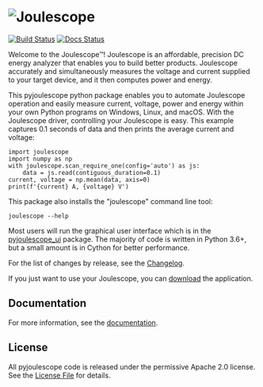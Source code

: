 
# ![Joulescope](https://download.joulescope.com/press/joulescope_logo-PNG-Transparent-Exact-Small.png "Joulescope Logo")

[![Build Status](https://travis-ci.org/jetperch/pyjoulescope.svg?branch=master)](https://travis-ci.org/jetperch/pyjoulescope)
[![Docs Status](https://readthedocs.org/projects/joulescope/badge/?version=latest)](https://joulescope.readthedocs.io/)

Welcome to the Joulescope™!  Joulescope is an affordable, precision DC energy 
analyzer that enables you to build better products. 
Joulescope accurately and simultaneously measures the voltage and current 
supplied to your target device, and it then computes power and energy. 

This pyjoulescope python package enables you to
automate Joulescope operation and easily measure current, voltage, power and
energy within your own Python programs on Windows,
Linux, and macOS.
With the Joulescope driver, controlling your Joulescope is easy.  This 
example captures 0.1 seconds of data and then prints the average current
and voltage:

    import joulescope
    import numpy as np
    with joulescope.scan_require_one(config='auto') as js:
        data = js.read(contiguous_duration=0.1)
    current, voltage = np.mean(data, axis=0)
    print(f'{current} A, {voltage} V')

This package also installs the "joulescope" command line tool:

    joulescope --help

Most users will run the graphical user interface which is in the 
[pyjoulescope_ui](https://github.com/jetperch/pyjoulescope_ui) package. 
The majority of code is written in Python 3.6+, but a small amount is in 
Cython for better performance. 

For the list of changes by release, see the [Changelog](CHANGELOG.md).

If you just want to use your Joulescope, you can 
[download](https://www.joulescope.com/download) the application.


## Documentation

For more information, see the 
[documentation](https://joulescope.readthedocs.io).


## License

All pyjoulescope code is released under the permissive Apache 2.0 license.
See the [License File](LICENSE.txt) for details.
